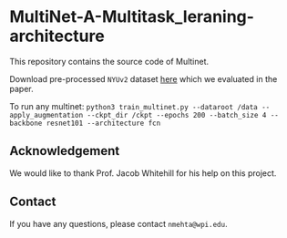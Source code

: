 # MultiNet-A-Multitask_leraning-architecture

This repository contains the source code of Multinet.

Download pre-processed `NYUv2` dataset [here](https://www.dropbox.com/sh/86nssgwm6hm3vkb/AACrnUQ4GxpdrBbLjb6n-mWNa?dl=0) which we evaluated in the paper.

To run any multinet: 
`python3 train_multinet.py --dataroot /data --apply_augmentation --ckpt_dir /ckpt --epochs 200 --batch_size 4 --backbone resnet101 --architecture fcn`




## Acknowledgement
We would like to thank Prof. Jacob Whitehill for his help on this project.

## Contact
If you have any questions, please contact `nmehta@wpi.edu`.
